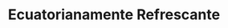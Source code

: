 ---
title: "Ecuatorianamente Refrescante"
url: /quito/ecuatorianamente-refrescante/
shop: Allgemein
---